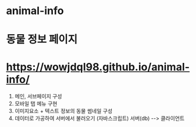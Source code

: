 # animal-info
# 동물 정보 페이지
# https://wowjdql98.github.io/animal-info/

1. 메인, 서브페이지 구성
2. 모바일 탭 메뉴 구현
3. 이미지요소 + 텍스트 정보의 동물 썸네일 구성
4. 데이터로 가공하여 서버에서 불러오기 (자바스크립트)
 서버(db) --> 클라이언트
